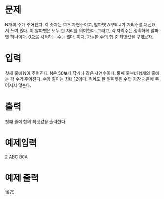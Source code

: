 # 문제
N개의 수가 주어진다. 이 숫자는 모두 자연수이고, 알파벳 A부터 J가 자리수를 대신해서 쓰여 있다. 
이 알파벳은 모두 한 자리를 의미한다. 그리고, 각 자리수는 정확하게 알파벳 하나이다. 0으로 시작하는 수는 없다. 
이때, 가능한 수의 합 중 최댓값을 구해보자.

# 입력

첫째 줄에 N이 주어진다. N은 50보다 작거나 같은 자연수이다. 둘째 줄부터 N개의 줄에는 각 수가 주어진다. 수의 길이는 최대 12이다. 
적어도 한 알파벳은 수의 가장 처음에 주어지지 않는다.

# 출력

첫째 줄에 합의 최댓값을 출력한다.

# 예제입력

2
ABC
BCA

# 예제 출력

1875
